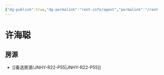 ```yaml
---
{"dg-publish":true,"dg-permalink":"rent-info/agent","permalink":"/rent-info/agent/"}
---
```



# 许海聪

## 房源

- [[备选房源/JNHY-R22-P55\|JNHY-R22-P55]]

